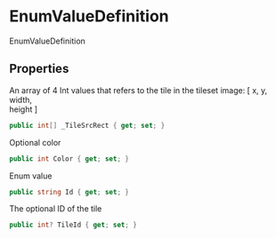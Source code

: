 # EnumValueDefinition

EnumValueDefinition

## Properties

  
An array of 4 Int values that refers to the tile in the tileset image: [ x, y, width,  
height ]  


```csharp
public int[] _TileSrcRect { get; set; }
```

  
Optional color  


```csharp
public int Color { get; set; }
```

  
Enum value  


```csharp
public string Id { get; set; }
```

  
The optional ID of the tile  


```csharp
public int? TileId { get; set; }
```


